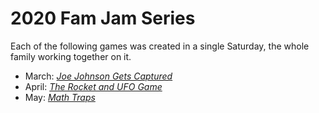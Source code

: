 # 2020 Fam Jam Series

Each of the following games was created in a single Saturday, the whole family
working together on it.

- March: [_Joe Johnson Gets Captured_](https://github.com/the-g-force/FamJam-March2020)
- April: [_The Rocket and UFO Game_](https://the-g-force.github.io/FamJam-April2020/)
- May: [_Math Traps_](https://the-g-force.github.io/FamJam-May2020/)